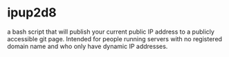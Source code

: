 ipup2d8
=======

a bash script that will publish your current public IP address to a publicly accessible git page. Intended for people running servers with no registered domain name and who only have dynamic IP addresses.
